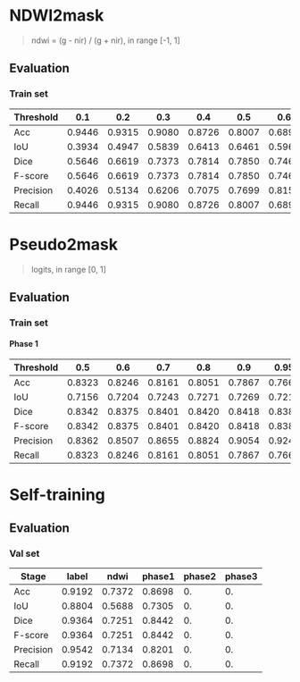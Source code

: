 # NDWI2mask
> ndwi = (g - nir) / (g + nir), in range [-1, 1]

## Evaluation

### Train set

| Threshold | 0.1    | 0.2    | 0.3    | 0.4    | 0.5    | 0.6    | 0.7    | 0.8    | 0.9    |
| --------- | ------ | ------ | ------ | ------ | ------ | ------ | ------ | ------ | ------ |
| Acc       | 0.9446 | 0.9315 | 0.9080 | 0.8726 | 0.8007 | 0.6890 | 0.5037 | 0.3029 | 0.1224 |
| IoU       | 0.3934 | 0.4947 | 0.5839 | 0.6413 | 0.6461 | 0.5960 | 0.4575 | 0.2835 | 0.1165 |
| Dice      | 0.5646 | 0.6619 | 0.7373 | 0.7814 | 0.7850 | 0.7468 | 0.6278 | 0.4418 | 0.2087 |
| F-score   | 0.5646 | 0.6619 | 0.7373 | 0.7814 | 0.7850 | 0.7468 | 0.6278 | 0.4418 | 0.2087 |
| Precision | 0.4026 | 0.5134 | 0.6206 | 0.7075 | 0.7699 | 0.8152 | 0.8331 | 0.8155 | 0.7087 |
| Recall    | 0.9446 | 0.9315 | 0.9080 | 0.8726 | 0.8007 | 0.6890 | 0.5037 | 0.3029 | 0.1224 |

# Pseudo2mask
> logits, in range [0, 1]

## Evaluation

### Train set

#### Phase 1

| Threshold | 0.5    | 0.6    | 0.7    | 0.8    | 0.9    | 0.95   |
| --------- | ------ | ------ | ------ | ------ | ------ | ------ |
| Acc       | 0.8323 | 0.8246 | 0.8161 | 0.8051 | 0.7867 | 0.7665 |
| IoU       | 0.7156 | 0.7204 | 0.7243 | 0.7271 | 0.7269 | 0.7212 |
| Dice      | 0.8342 | 0.8375 | 0.8401 | 0.8420 | 0.8418 | 0.8380 |
| F-score   | 0.8342 | 0.8375 | 0.8401 | 0.8420 | 0.8418 | 0.8380 |
| Precision | 0.8362 | 0.8507 | 0.8655 | 0.8824 | 0.9054 | 0.9241 |
| Recall    | 0.8323 | 0.8246 | 0.8161 | 0.8051 | 0.7867 | 0.7665 |

# Self-training

## Evaluation

### Val set

| Stage     | label  | ndwi   | phase1 | phase2 | phase3 |
| --------- | ------ | ------ | ------ | ------ | ------ |
| Acc       | 0.9192 | 0.7372 | 0.8698 | 0. | 0. |
| IoU       | 0.8804 | 0.5688 | 0.7305 | 0. | 0. |
| Dice      | 0.9364 | 0.7251 | 0.8442 | 0. | 0. |
| F-score   | 0.9364 | 0.7251 | 0.8442 | 0. | 0. |
| Precision | 0.9542 | 0.7134 | 0.8201 | 0. | 0. |
| Recall    | 0.9192 | 0.7372 | 0.8698 | 0. | 0. |